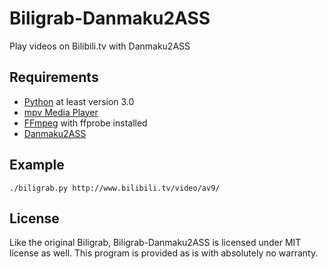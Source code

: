Biligrab-Danmaku2ASS
====================

Play videos on Bilibili.tv with Danmaku2ASS


Requirements
------------

- [Python](https://www.python.org/) at least version 3.0
- [mpv Media Player](http://mpv.io/)
- [FFmpeg](https://www.ffmpeg.org/) with ffprobe installed
- [Danmaku2ASS](https://github.com/m13253/danmaku2ass)


Example
-----

```
./biligrab.py http://www.bilibili.tv/video/av9/
```


License
-------

Like the original Biligrab, Biligrab-Danmaku2ASS is licensed under MIT license
as well. This program is provided as is with absolutely no warranty.
